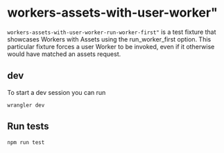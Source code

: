 # workers-assets-with-user-worker"

`workers-assets-with-user-worker-run-worker-first"` is a test fixture that showcases Workers with Assets using the run_worker_first option. This particular fixture forces a user Worker to be invoked, even if it otherwise would have matched an assets request.

## dev

To start a dev session you can run

```
wrangler dev
```

## Run tests

```
npm run test
```

